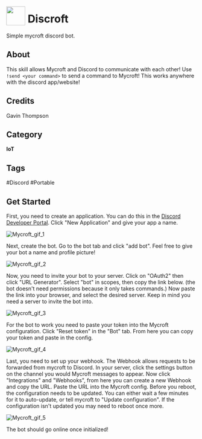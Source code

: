 # <img src="https://raw.githack.com/FortAwesome/Font-Awesome/master/svgs/solid/rss.svg" card_color="#7289da" width="50" height="50" style="vertical-align:bottom"/> Discroft
Simple mycroft discord bot.

## About
This skill allows Mycroft and Discord to communicate with each other! Use `!send <your command>` to send a command to Mycroft! This works anywhere with the discord app/website!

## Credits
Gavin Thompson

## Category
**IoT**

## Tags
#Discord
#Portable

## Get Started

First, you need to create an application. You can do this in the [Discord Developer Portal](https://discord.com/developers/applications). Click "New Application" and give your app a name. 

![Mycroft_gif_1](https://user-images.githubusercontent.com/80983612/173093969-2fa17a71-08dd-4e80-bfbb-192541044637.gif)

Next, create the bot. Go to the bot tab and click "add bot". Feel free to give your bot a name and profile picture!

![Mycroft_gif_2](https://user-images.githubusercontent.com/80983612/173107659-be569159-5fb0-4f81-942a-50d53888ce37.gif)

Now, you need to invite your bot to your server. Click on "OAuth2" then click "URL Generator". Select "bot" in scopes, then copy the link below. (the bot doesn't need permissions because it only takes commands.) Now paste the link into your browser, and select the desired server. Keep in mind you need a server to invite the bot into.

![Mycroft_gif_3](https://user-images.githubusercontent.com/80983612/173152605-382618ab-e057-482f-a7b7-c19cb45ed759.gif)

For the bot to work you need to paste your token into the Mycroft configuration. Click "Reset token" in the "Bot" tab. From here you can copy your token and paste in the config.

![Mycroft_gif_4](https://user-images.githubusercontent.com/80983612/173153515-41870e60-fa8f-4e57-b6fd-795d8b8262d5.gif)

Last, you need to set up your webhook. The Webhook allows requests to be forwarded from mycroft to Discord. 
In your server, click the settings button on the channel you would Mycroft messages to appear. Now click "Integrations" and "Webhooks", from here you can create a new Webhook and copy the URL. Paste the URL into the Mycroft config. Before you reboot, the configuration needs to be updated. You can either wait a few minutes for it to auto-update, or tell mycroft to "Update configuration". If the configuration isn't updated you may need to reboot once more.

![Mycroft_gif_5](https://user-images.githubusercontent.com/80983612/173154814-360c7d0e-1625-4a0d-83d9-eaee49b5a784.gif)

The bot should go online once initialized! 
